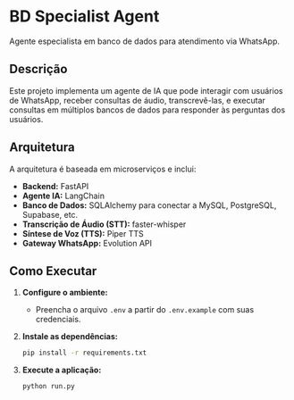 # BD Specialist Agent

Agente especialista em banco de dados para atendimento via WhatsApp.

## Descrição

Este projeto implementa um agente de IA que pode interagir com usuários de WhatsApp, receber consultas de áudio, transcrevê-las, e executar consultas em múltiplos bancos de dados para responder às perguntas dos usuários.

## Arquitetura

A arquitetura é baseada em microserviços e inclui:

- **Backend:** FastAPI
- **Agente IA:** LangChain
- **Banco de Dados:** SQLAlchemy para conectar a MySQL, PostgreSQL, Supabase, etc.
- **Transcrição de Áudio (STT):** faster-whisper
- **Síntese de Voz (TTS):** Piper TTS
- **Gateway WhatsApp:** Evolution API

## Como Executar

1.  **Configure o ambiente:**
    - Preencha o arquivo `.env` a partir do `.env.example` com suas credenciais.

2.  **Instale as dependências:**
    ```bash
    pip install -r requirements.txt
    ```

3.  **Execute a aplicação:**
    ```bash
    python run.py
    ```
